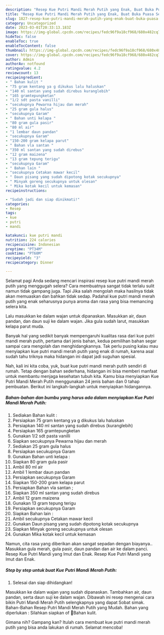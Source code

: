 ```yaml
---
description: "Resep Kue Putri Mandi Merah Putih yang Enak, Buat Buka Puasa Sempurna"
title: "Resep Kue Putri Mandi Merah Putih yang Enak, Buat Buka Puasa Sempurna"
slug: 1827-resep-kue-putri-mandi-merah-putih-yang-enak-buat-buka-puasa-sempurna
category: Uncategorized
date: 2023-03-01T20:33:13.183Z
image: https://img-global.cpcdn.com/recipes/fedc96f9a18cf968/680x482cq70/kue-putri-mandi-merah-putih-foto-resep-utama.jpg
hideToc: false
enableToc: true
enableTocContent: false
thumbnail: https://img-global.cpcdn.com/recipes/fedc96f9a18cf968/680x482cq70/kue-putri-mandi-merah-putih-foto-resep-utama.jpg
cover: https://img-global.cpcdn.com/recipes/fedc96f9a18cf968/680x482cq70/kue-putri-mandi-merah-putih-foto-resep-utama.jpg
author: Admin
authorAv: notfound
ratingvalue: 4.2
reviewcount: 13
recipeingredient:
- " Bahan kulit "
- "75 gram kentang ya g dikukus lalu haluskan"
- "140 ml santan yang sudah direbus kuranglebih"
- "165 gramtepungketan"
- "1/2 sdt pasta vanilli"
- "secukupnya Pewarna hijau dan merah"
- "25 gram gula halus"
- "secukupnya Garam"
- " Bahan unti kelapa "
- "80 gram gula pasir"
- "80 ml air"
- "1 lembar daun pandan"
- "secukupnya Garam"
- "150-200 gram kelapa parut"
- " Bahan vla santan "
- "350 ml santan yang sudah direbus"
- "12 gram maizena"
- "13 gram tepung terigu"
- "secukupnya Garam"
- " Bahan lain "
- "secukupnya Cetakan mawar kecil"
- " Daun pisang yang sudah dipotong kotak secukupnya"
- " Minyak goreng secukupnya untuk olesan"
- " Mika kotak kecil untuk kemasan"
recipeinstructions:

- "Sudah jadi dan siap dinikmati!"
categories:
- Resep
tags:
- kue
- putri
- mandi

katakunci: kue putri mandi 
nutrition: 224 calories
recipecuisine: Indonesian
preptime: "PT34M"
cooktime: "PT60M"
recipeyield: "3"
recipecategory: Dinner

---
```



Selamat pagi Anda sedang mencari inspirasi resep kue putri mandi merah putih yang menggugah selera? Cara membuatnya sangat tidak terlalu sulit namun tidak gampang juga. Tapi Jika salah mengolah maka hasilnya tidak akan memuaskan dan bahkan tidak sedap. Padahal kue putri mandi merah putih yang enak seharusnya punya aroma dan rasa yang bisa memancing selera kita.


Lalu masukkan ke dalam wajan untuk dipanaskan. Masukkan air, daun pandan, dan daun suji ke dalam wajan. Jika gula sudah larut, masukkan kelapa parut muda.

Banyak hal yang sedikit banyak mempengaruhi kualitas rasa dari kue putri mandi merah putih, pertama dari jenis bahan, kedua pemilihan bahan segar sampai cara mengolah dan menghidangkannya. Tak perlu pusing kalau mau menyiapkan kue putri mandi merah putih yang enak di rumah, karena asal sudah tahu triknya maka hidangan ini dapat jadi suguhan spesial.


Nah, kali ini kita coba, yuk, buat kue putri mandi merah putih sendiri di rumah. Tetap dengan bahan sederhana, hidangan ini bisa memberi manfaat untuk membantu menjaga kesehatan tubuh kita. Kamu bisa menyiapkan Kue Putri Mandi Merah Putih menggunakan 24 jenis bahan dan 0 tahap pembuatan. Berikut ini langkah-langkah untuk menyiapkan hidangannya.

<!--inarticleads1-->

##### Bahan-bahan dan bumbu yang harus ada dalam menyiapkan Kue Putri Mandi Merah Putih:

1. Sediakan  Bahan kulit :
1. Persiapkan 75 gram kentang ya g dikukus lalu haluskan
1. Persiapkan 140 ml santan yang sudah direbus (kuranglebih)
1. Persiapkan 165 gramtepungketan
1. Gunakan 1/2 sdt pasta vanilli
1. Siapkan secukupnya Pewarna hijau dan merah
1. Sediakan 25 gram gula halus
1. Persiapkan secukupnya Garam
1. Gunakan  Bahan unti kelapa :
1. Siapkan 80 gram gula pasir
1. Ambil 80 ml air
1. Ambil 1 lembar daun pandan
1. Persiapkan secukupnya Garam
1. Siapkan 150-200 gram kelapa parut
1. Persiapkan  Bahan vla santan ;
1. Siapkan 350 ml santan yang sudah direbus
1. Ambil 12 gram maizena
1. Gunakan 13 gram tepung terigu
1. Persiapkan secukupnya Garam
1. Siapkan  Bahan lain :
1. Ambil secukupnya Cetakan mawar kecil
1. Gunakan  Daun pisang yang sudah dipotong kotak secukupnya
1. Siapkan  Minyak goreng secukupnya untuk olesan
1. Gunakan  Mika kotak kecil untuk kemasan


Namun, cita rasa yang diberikan akan sangat sepadan dengan biayanya.. Masukkan gula merah, gula pasir, daun pandan dan air ke dalam panci. Resep Kue Putri Mandi yang Imut dan Enak. Resep Kue Putri Mandi yang Imut dan Enak. 

<!--inarticleads2-->

##### Step by step untuk buat Kue Putri Mandi Merah Putih:


1. Selesai dan siap dihidangkan!

Masukkan ke dalam wajan yang sudah dipanaskan. Tambahkan air, daun pandan, serta daun suji ke dalam wajan. Dibawah ini resep mengenai cara bikin Putri Mandi Merah Putih selengkapnya yang dapat Sobat simak. Bahan-Bahan Resep Putri Mandi Merah Putih yang Mudah. Bahan yang diperlukan : Silahkan siapkan of 📌Bahan kulit. 

Gimana nih? Gampang kan? Itulah cara membuat kue putri mandi merah putih yang bisa anda lakukan di rumah. Selamat mencoba!
